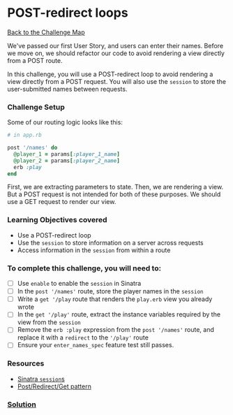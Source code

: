 # POST-redirect loops

[Back to the Challenge Map](00_challenge_map.md)

We've passed our first User Story, and users can enter their names. Before we move on, we should refactor our code to avoid rendering a view directly from a POST route.

In this challenge, you will use a POST-redirect loop to avoid rendering a view directly from a POST request. You will also use the `session` to store the user-submitted names between requests.

### Challenge Setup

Some of our routing logic looks like this:

```ruby
# in app.rb

post '/names' do
  @player_1 = params[:player_1_name]
  @player_2 = params[:player_2_name]
  erb :play
end
```

First, we are extracting parameters to state. Then, we are rendering a view. But a POST request is not intended for both of these purposes. We should use a GET request to render our view.

### Learning Objectives covered
- Use a POST-redirect loop
- Use the `session` to store information on a server across requests
- Access information in the `session` from within a route

### To complete this challenge, you will need to:

- [ ] Use `enable` to enable the `session` in Sinatra
- [ ] In the `post '/names'` route, store the player names in the `session`
- [ ] Write a `get '/play` route that renders the `play.erb` view you already wrote
- [ ] In the `get '/play'` route, extract the instance variables required by the view from the `session`
- [ ] Remove the `erb :play` expression from the `post '/names'` route, and replace it with a `redirect` to the `'/play'` route
- [ ] Ensure your `enter_names_spec` feature test still passes.

### Resources

- [Sinatra `session`s](http://www.sinatrarb.com/intro.html#Using%20Sessions)
- [Post/Redirect/Get pattern](https://en.wikipedia.org/wiki/Post/Redirect/Get)

### [Solution](solutions/19_post_redirect_loops.md)
